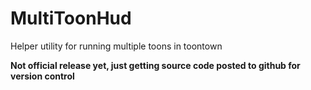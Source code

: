 # MultiToonHud
 Helper utility for running multiple toons in toontown

**Not official release yet, just getting source code posted to github for version control**